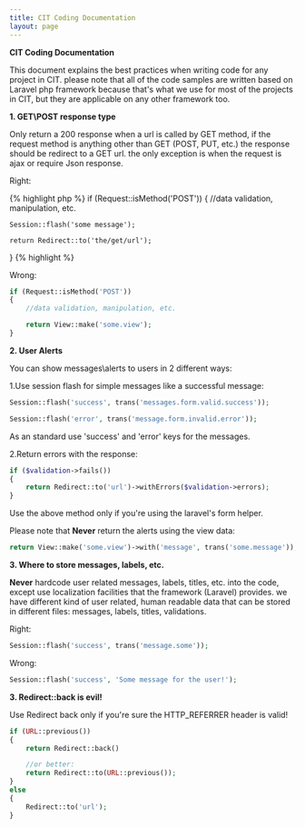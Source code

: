 ```yaml
---
title: CIT Coding Documentation
layout: page
---
```

**CIT Coding Documentation**

This document explains the best practices when writing code for any project in CIT. please note that all of the code samples are written based on Laravel php framework because that's what we use for most of the projects in CIT, but they are applicable on any other framework too.

**1. GET\POST response type**

Only return a 200 response when a url is called by GET method, if the request method is anything other than GET (POST, PUT, etc.) the response should be redirect to a GET url. the only exception is when the request is ajax or require Json response.

Right:

{% highlight php %}
if (Request::isMethod('POST'))
{
	//data validation, manipulation, etc.

	Session::flash('some message');

	return Redirect::to('the/get/url');
}
{% highlight %}

Wrong:

```php
if (Request::isMethod('POST'))
{
	//data validation, manipulation, etc.

	return View::make('some.view');
}
```

**2. User Alerts**

You can show messages\alerts to users in 2 different ways:

1.Use session flash for simple messages like a successful message:

```php
Session::flash('success', trans('messages.form.valid.success'));

Session::flash('error', trans('message.form.invalid.error'));
```

As an standard use 'success' and 'error' keys for the messages.

2.Return errors with the response:

```php
if ($validation->fails())
{
	return Redirect::to('url')->withErrors($validation->errors);
}
```

Use the above method only if you're using the laravel's form helper.

Please note that **Never** return the alerts using the view data:

```php
return View::make('some.view')->with('message', trans('some.message'));
```

**3. Where to store messages, labels, etc.**

**Never** hardcode user related messages, labels, titles, etc. into the code, except use localization facilities that the framework (Laravel) provides. we have different kind of user related, human readable data that can be stored in different files: messages, labels, titles, validations.

Right:

```php
Session::flash('success', trans('message.some'));
```

Wrong:

```php
Session::flash('success', 'Some message for the user!');
```

**3. Redirect::back is evil!**

Use Redirect back only if you're sure the HTTP_REFERRER header is valid!

```php
if (URL::previous())
{
	return Redirect::back()

	//or better:
	return Redirect::to(URL::previous());
}
else
{
	Redirect::to('url');
}
```


